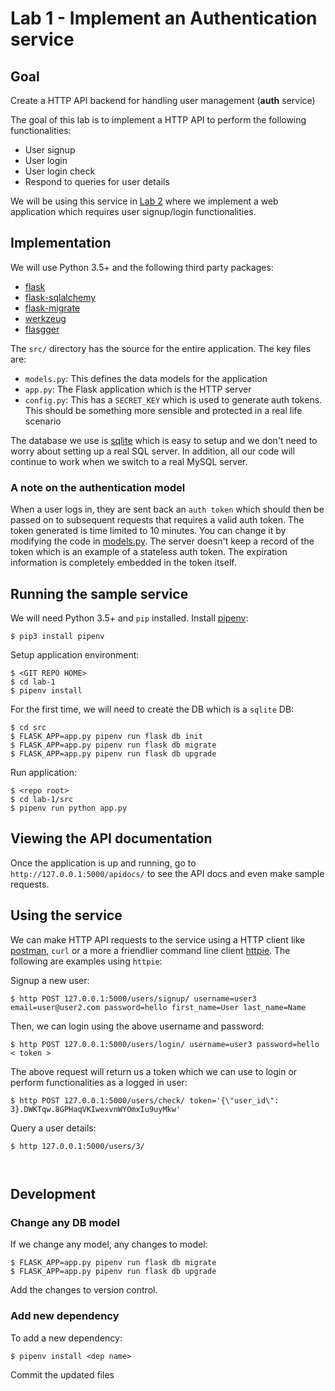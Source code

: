 # Lab 1 - Implement an Authentication service

## Goal

Create a HTTP API backend for handling user management (**auth** service)

The goal of this lab is to implement a HTTP API to perform the 
following functionalities:

- User signup
- User login
- User login check
- Respond to queries for user details

We will be using this service in [Lab 2](../lab-2) where we implement a web application which requires user signup/login
functionalities.

## Implementation

We will use Python 3.5+ and the following third party packages:

- [flask](flask.pocoo.org/docs/0.12/appcontext/#app-context)
- [flask-sqlalchemy](https://flask-sqlalchemy.pocoo.org)
- [flask-migrate](https://flask-migrate.readthedocs.io/en/latest/)
- [werkzeug](http://werkzeug.pocoo.org/)
- [flasgger](https://github.com/rochacbruno/flasgger)

The `src/` directory has the source for the entire application. The key files are:

- `models.py`: This defines the data models for the application
- `app.py`: The Flask application which is the HTTP server
- `config.py`: This has a `SECRET_KEY` which is used to generate auth tokens. This should be something more
  sensible and protected in a real life scenario

The database we use is [sqlite](https://docs.python.org/3/library/sqlite3.html) which is easy to setup
and we don't need to worry about setting up a real SQL server. In addition, all our code will continue
to work when we switch to a real MySQL server.

### A note on the authentication model

When a user logs in, they are sent back an `auth token` which should then be passed on to subsequent requests that requires
a valid auth token. The token generated is time limited to 10 minutes. You can change it by modifying the code in [models.py](./src/models.py). The server doesn't keep a record of the token which is an example of a stateless auth token. The
expiration information is completely embedded in the token itself. 

## Running the sample service

We will need Python 3.5+ and `pip` installed. Install [pipenv](https://docs.pipenv.org):

```
$ pip3 install pipenv
```

Setup application environment:

```
$ <GIT REPO HOME>
$ cd lab-1
$ pipenv install
```

For the first time, we will need to create the DB which is a `sqlite` DB:

```
$ cd src
$ FLASK_APP=app.py pipenv run flask db init
$ FLASK_APP=app.py pipenv run flask db migrate
$ FLASK_APP=app.py pipenv run flask db upgrade
```


Run application:

```
$ <repo root>
$ cd lab-1/src
$ pipenv run python app.py
```

## Viewing the API documentation

Once the application is up and running, go to `http://127.0.0.1:5000/apidocs/` to see the API docs and
even make sample requests.


## Using the service

We can make HTTP API requests to the service using a HTTP client like [postman](https://www.getpostman.com/),
`curl` or a more a friendlier command line client [httpie](https://httpie.org/). The following are examples
using `httpie`:

Signup a new user:

```
$ http POST 127.0.0.1:5000/users/signup/ username=user3 email=user@user2.com password=hello first_name=User last_name=Name
```

Then, we can login using the above username and password:

```
$ http POST 127.0.0.1:5000/users/login/ username=user3 password=hello
< token >
```

The above request will return us a token which we can use to login or perform functionalities as
a logged in user:

```
$ http POST 127.0.0.1:5000/users/check/ token='{\"user_id\": 3}.DWKTqw.8GPHaqVKIwexvnWYOmxIu9uyMkw'
```

Query a user details:

```
$ http 127.0.0.1:5000/users/3/



```


## Development

### Change any DB model

If we change any model, any changes to model:

```
$ FLASK_APP=app.py pipenv run flask db migrate
$ FLASK_APP=app.py pipenv run flask db upgrade
```

Add the changes to version control.

### Add new dependency

To add a new dependency:

```
$ pipenv install <dep name>
```

Commit the updated files
